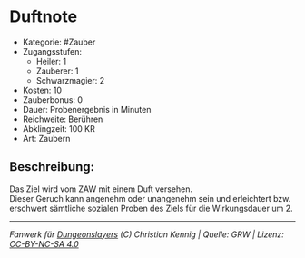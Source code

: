 # Duftnote  
- Kategorie: #Zauber  
- Zugangsstufen:  
  - Heiler: 1  
  - Zauberer: 1  
  - Schwarzmagier: 2  
- Kosten: 10  
- Zauberbonus: 0  
- Dauer: Probenergebnis in Minuten  
- Reichweite: Berühren  
- Abklingzeit: 100 KR  
- Art: Zaubern     

## Beschreibung:
Das Ziel wird vom ZAW mit einem Duft versehen.<br>Dieser Geruch kann angenehm oder unangenehm sein und erleichtert bzw.<br>erschwert sämtliche sozialen Proben des Ziels für die Wirkungsdauer um 2.


___
*Fanwerk für [Dungeonslayers](https://www.dungeonslayers.net/) (C) Christian Kennig | Quelle: GRW | Lizenz: [CC-BY-NC-SA 4.0](https://creativecommons.org/licenses/by-nc-sa/4.0/deed.de)*
